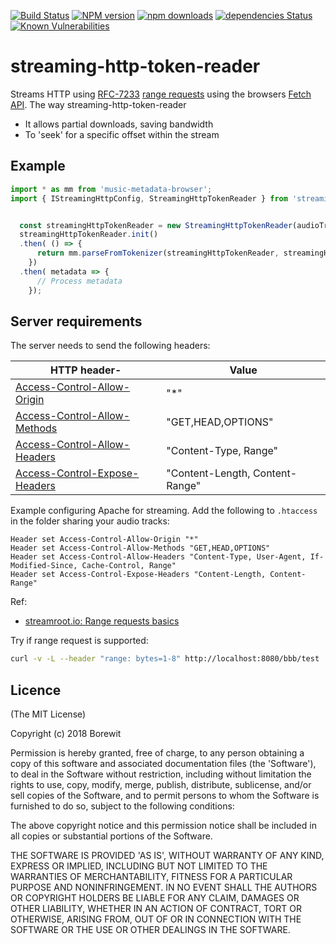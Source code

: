 [![Build Status](https://travis-ci.com/Borewit/streaming-http-token-reader.svg?branch=master)](https://travis-ci.com/Borewit/streaming-http-token-reader)
[![NPM version](https://badge.fury.io/js/streaming-http-token-reader.svg)](https://npmjs.org/package/streaming-http-token-reader)
[![npm downloads](http://img.shields.io/npm/dm/streaming-http-token-reader.svg)](https://npmjs.org/package/streaming-http-token-reader)
[![dependencies Status](https://david-dm.org/Borewit/streaming-http-token-reader/status.svg)](https://david-dm.org/Borewit/streaming-http-token-reader)
[![Known Vulnerabilities](https://snyk.io/test/github/Borewit/streaming-http-token-reader/badge.svg?targetFile=package.json)](https://snyk.io/test/github/Borewit/streaming-http-token-reader?targetFile=package.json)

# streaming-http-token-reader

Streams HTTP using [RFC-7233](https://tools.ietf.org/html/rfc7233#section-2.3) [range requests](https://developer.mozilla.org/en-US/docs/Web/HTTP/Range_requests) using the browsers [Fetch API](https://developer.mozilla.org/en-US/docs/Web/API/Fetch_API]).
The way streaming-http-token-reader 
* It allows partial downloads, saving bandwidth
* To 'seek' for a specific offset within the stream

## Example

```javascript
import * as mm from 'music-metadata-browser';
import { IStreamingHttpConfig, StreamingHttpTokenReader } from 'streaming-http-token-reader';


  const streamingHttpTokenReader = new StreamingHttpTokenReader(audioTrackUrl, config);
  streamingHttpTokenReader.init()
  .then( () => {
      return mm.parseFromTokenizer(streamingHttpTokenReader, streamingHttpTokenReader.contentType, options);
    })
  .then( metadata => {
      // Process metadata
    });
```

## Server requirements

The server needs to send the following headers:

| HTTP header-| Value |
|-------------|-------|
| [Access-Control-Allow-Origin](https://developer.mozilla.org/en-US/docs/Web/HTTP/Headers/Access-Control-Allow-Origin)     | "*"                             |
| [Access-Control-Allow-Methods](https://developer.mozilla.org/en-US/docs/Web/HTTP/Headers/Access-Control-Allow-Methods)   | "GET,HEAD,OPTIONS"              |
| [Access-Control-Allow-Headers](https://developer.mozilla.org/en-US/docs/Web/HTTP/Headers/Access-Control-Allow-Headers)   | "Content-Type, Range"           |
| [Access-Control-Expose-Headers](https://developer.mozilla.org/en-US/docs/Web/HTTP/Headers/Access-Control-Expose-Headers) | "Content-Length, Content-Range" |

Example configuring Apache for streaming. Add the following to `.htaccess` in the folder sharing your audio tracks:
```
Header set Access-Control-Allow-Origin "*"
Header set Access-Control-Allow-Methods "GET,HEAD,OPTIONS"
Header set Access-Control-Allow-Headers "Content-Type, User-Agent, If-Modified-Since, Cache-Control, Range"
Header set Access-Control-Expose-Headers "Content-Length, Content-Range"
```

Ref:
* [streamroot.io: Range requests basics](https://support.streamroot.io/hc/en-us/articles/115003168773-Range-requests-basics)

Try if range request is supported:
```bash
curl -v -L --header "range: bytes=1-8" http://localhost:8080/bbb/test
```

## Licence

(The MIT License)

Copyright (c) 2018 Borewit

Permission is hereby granted, free of charge, to any person obtaining a copy of this software and associated documentation files (the 'Software'), to deal in the Software without restriction, including without limitation the rights to use, copy, modify, merge, publish, distribute, sublicense, and/or sell copies of the Software, and to permit persons to whom the Software is furnished to do so, subject to the following conditions:

The above copyright notice and this permission notice shall be included in all copies or substantial portions of the Software.

THE SOFTWARE IS PROVIDED 'AS IS', WITHOUT WARRANTY OF ANY KIND, EXPRESS OR IMPLIED, INCLUDING BUT NOT LIMITED TO THE WARRANTIES OF MERCHANTABILITY, FITNESS FOR A PARTICULAR PURPOSE AND NONINFRINGEMENT. IN NO EVENT SHALL THE AUTHORS OR COPYRIGHT HOLDERS BE LIABLE FOR ANY CLAIM, DAMAGES OR OTHER LIABILITY, WHETHER IN AN ACTION OF CONTRACT, TORT OR OTHERWISE, ARISING FROM, OUT OF OR IN CONNECTION WITH THE SOFTWARE OR THE USE OR OTHER DEALINGS IN THE SOFTWARE.


